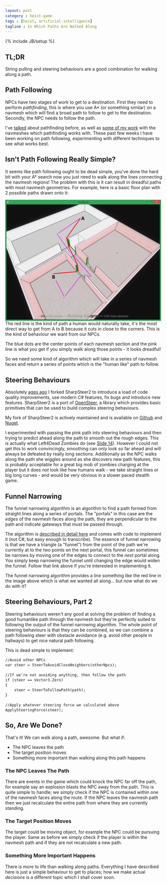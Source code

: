 ```yaml
---
layout: post
category : heist-game
tags : [heist, artificial-intelligence]
tagline : In Which Paths Are Walked Along
---
```

{% include JB/setup %}


## TL;DR

String pulling and steering behaviours are a good combination for walking along a path.

## Path Following

NPCs have two stages of work to get to a destination. First they need to perform *pathfinding*, this is where you use A\* (or something similar) on a navmesh which will find a broad path to follow to get to the destination. Secondly, the NPC needs to follow the path.

I've [talked](http://martindevans.me/heist-game/2013/04/10/Pathfinding/) about pathfinding before, as well as [some of my work](http://martindevans.me/heist-game/2015/03/27/Cross-Chunk-Navmeshes/) with the navmeshes which pathfinding works with. These past few weeks I have been working on path following, experimenting with different techniques to see what works best.

## Isn't Path Following Really Simple?

It seems like path following ought to be dead simple, you've done the hard bit with your A\* search now you just need to walk along the lines connecting the navmesh regions! The problem with this is it can result in dreadful paths with most navmesh geometries. For example, here is a basic floor plan with 2 possible paths drawn onto it:

<a href="/assets/navmesh-paths.png"><img src="/assets/navmesh-paths.png" align="left" width="500" height="auto" padding="3px"></a>

The red line is the kind of path a human would naturally take, it's the most direct way to get from A to B because it cuts in close to the corners. This is the kind of behaviour we want from our NPCs.

The blue dots are the center points of each navmesh section and the pink line is what you get if you simply walk along those points - it looks dreadful!

So we need some kind of algorithm which will take in a series of navmesh faces and return a series of points which is the "human like" path to follow.

## Steering Behaviours

Absolutely [ages ago](http://martindevans.me/heist-game/2012/07/24/Artificial-Stupidity/) I forked SharpSteer2 to introduce a load of code quality improvements, use modern C# features, fix bugs and introduce new features. SharpSteer2 is a port of [OpenSteer](http://opensteer.sourceforge.net/), a library which provides basic primitives that can be used to build complex steering behaviours.

My fork of SharpSteer2 is actively maintained and is available on [Github](https://github.com/martindevans/SharpSteer2) and [Nuget](https://www.nuget.org/packages/SharpSteer2/).

I experimented with passing the pink path into steering behaviours and then trying to predict ahead along the path to smooth out the rough edges. This is actually what Left4Dead Zombies do (see [Slide 14](https://www.valvesoftware.com/publications/2009/ai_systems_of_l4d_mike_booth.pdf)). However I could not get this to work convincingly, smoothing can only look so far ahead and will always be defeated by really long sections. Additionally as the NPC walks along the path she wiggles around as she discovers new path features, this is probably acceptable for a great big mob of zombies charging at the player but it does *not* look like how humans walk - we take straight lines or big long curves - and would be very obvious in a slower paced stealth game.

## Funnel Narrowing

The funnel narrowing algorithm is an algorithm to find a path formed from straight lines along a series of portals. The "portals" in this case are the *edges* of the navmesh faces along the path, they are perpendicular to the path and indicate gateways that must be passed through.

The algorithm is [described in detail here](http://digestingduck.blogspot.co.uk/2010/03/simple-stupid-funnel-algorithm.html) and comes with code to implement it (not C#, but easy enough to transcribe). The essence of funnel narrowing is that we have a triangle (a "funnel") from the point of the path we're currently at to the two points on the next portal, this funnel can sometimes be narrows by moving one of the edges to connect to the *next* portal along. You simply keep narrowing the funnel until changing the edge would widen the funnel. Follow that link above if you're interested in implementing it.

The funnel narrowing algorithm provides a line something like the red line in the image above which is what we wanted all along... but now what do we do with it?

## Steering Behaviours, Part 2

Steering behaviours weren't any good at solving the problem of finding a good humanlike path through the navmesh but they're perfectly suited to following the output of the funnel narrowing algorithm. The whole point of steering behaviours is that they can be combined, so we can combine a path following steer with obstacle avoidance (e.g. avoid other people in hallways) to get nice natural path following.

This is dead simple to implement:

    //Avoid other NPCs
    var steer = SteerToAvoidCloseNeighbors(otherNpcs);
    
    //If we're not avoiding anything, then follow the path
    if (steer == Vector3.Zero)
    {
        steer = SteerToFollowPath(path);
    }
    
    //Apply whatever steering force we calculated above
    ApplySteeringForce(steer);
    
## So, Are We Done?

That's it! We can walk along a path, awesome. But what if:

 - The NPC leaves the path
 - The target position moves
 - Something more important than walking along this path happens
 
### The NPC Leaves The Path
 
 There are events in the game which could knock the NPC far off the path, for example say an explosion blasts the NPC away from the path. This is quite simple to handle; we simply check if the NPC is contained within one of the navmesh faces along the route. If the NPC leaves the navmesh path then we just recalculate the entire path from where they are currently standing.
 
### The Target Position Moves

The target could be moving object, for example the NPC could be pursuing the player. Same as before we simply check if the player is within the navmesh path and if they are not recalculate a new path.

### Something More Important Happens

There is more to life than walking along paths. Everything I have described here is just a simple behaviour to get to places; how we make actual *decisions* is a different topic which I shall cover soon.